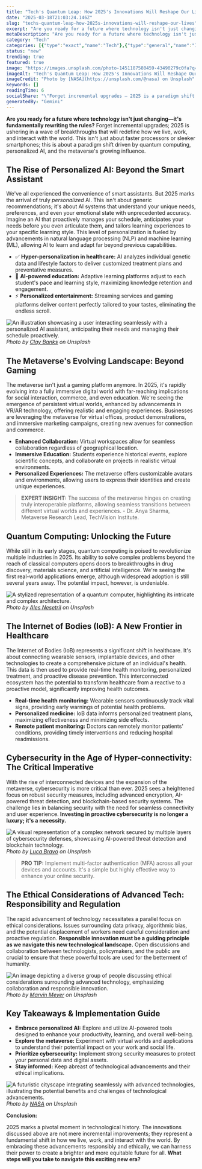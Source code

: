 ```yaml
---
title: "Tech's Quantum Leap: How 2025's Innovations Will Reshape Our Lives"
date: "2025-03-18T21:03:24.146Z"
slug: "techs-quantum-leap-how-2025s-innovations-will-reshape-our-lives"
excerpt: "Are you ready for a future where technology isn't just changing—it's fundamentally rewriting the rules?  Forget incremental upgrades; 2025 is ushering in a wave of breakthroughs that will redefine how we live, work, and interact with the world.  This isn't just about faster processors or sleeker smartphones; this is about a paradigm shift driven by quantum computing, personalized AI, and the metaverse's growing influence."
metaDescription: "Are you ready for a future where technology isn't just changing—it's fundamentally rewriting the rules?  Forget incremental upgrades; 2025 is ushering in a..."
category: "Tech"
categories: [{"type":"exact","name":"Tech"},{"type":"general","name":"Innovation"},{"type":"medium","name":"Software Engineering"},{"type":"specific","name":"Artificial Intelligence"},{"type":"niche","name":"Deep Learning"}]
status: "new"
trending: true
featured: true
image: "https://images.unsplash.com/photo-1451187580459-43490279c0fa?q=85&w=1200&fit=max&fm=webp&auto=compress"
imageAlt: "Tech's Quantum Leap: How 2025's Innovations Will Reshape Our Lives"
imageCredit: "Photo by [NASA](https://unsplash.com/@nasa) on Unsplash"
keywords: []
readingTime: 6
socialShare: "\"Forget incremental upgrades – 2025 is a paradigm shift.  Quantum computing, personalized AI, and the evolving metaverse are rewriting the rules of technology.\""
generatedBy: "Gemini"
---
```




**Are you ready for a future where technology isn't just changing—it's fundamentally rewriting the rules?**  Forget incremental upgrades; 2025 is ushering in a wave of breakthroughs that will redefine how we live, work, and interact with the world.  This isn't just about faster processors or sleeker smartphones; this is about a paradigm shift driven by quantum computing, personalized AI, and the metaverse's growing influence.

## The Rise of Personalized AI: Beyond the Smart Assistant

We've all experienced the convenience of smart assistants. But 2025 marks the arrival of truly *personalized* AI.  This isn't about generic recommendations; it's about AI systems that understand your unique needs, preferences, and even your emotional state with unprecedented accuracy.  Imagine an AI that proactively manages your schedule, anticipates your needs before you even articulate them, and tailors learning experiences to your specific learning style.  This level of personalization is fueled by advancements in natural language processing (NLP) and machine learning (ML), allowing AI to learn and adapt far beyond previous capabilities.

*   ✅ **Hyper-personalization in healthcare:** AI analyzes individual genetic data and lifestyle factors to deliver customized treatment plans and preventative measures.
*   🔑 **AI-powered education:** Adaptive learning platforms adjust to each student's pace and learning style, maximizing knowledge retention and engagement.
*   ⚡ **Personalized entertainment:** Streaming services and gaming platforms deliver content perfectly tailored to your tastes, eliminating the endless scroll.

![An illustration showcasing a user interacting seamlessly with a personalized AI assistant, anticipating their needs and managing their schedule proactively.](https://images.unsplash.com/photo-1556742044-3c52d6e88c62?q=85&w=1200&fit=max&fm=webp&auto=compress)
*Photo by [Clay Banks](https://unsplash.com/@claybanks) on Unsplash*

## The Metaverse's Evolving Landscape: Beyond Gaming

The metaverse isn't just a gaming platform anymore.  In 2025, it's rapidly evolving into a fully immersive digital world with far-reaching implications for social interaction, commerce, and even education.  We're seeing the emergence of persistent virtual worlds, enhanced by advancements in VR/AR technology, offering realistic and engaging experiences. Businesses are leveraging the metaverse for virtual offices, product demonstrations, and immersive marketing campaigns, creating new avenues for connection and commerce.

*   **Enhanced Collaboration:** Virtual workspaces allow for seamless collaboration regardless of geographical location.
*   **Immersive Education:** Students experience historical events, explore scientific concepts, and collaborate on projects in realistic virtual environments.
*   **Personalized Experiences:**  The metaverse offers customizable avatars and environments, allowing users to express their identities and create unique experiences.

> **EXPERT INSIGHT:**  The success of the metaverse hinges on creating truly interoperable platforms, allowing seamless transitions between different virtual worlds and experiences. - Dr. Anya Sharma, Metaverse Research Lead, TechVision Institute.

## Quantum Computing: Unlocking the Future

While still in its early stages, quantum computing is poised to revolutionize multiple industries in 2025.  Its ability to solve complex problems beyond the reach of classical computers opens doors to breakthroughs in drug discovery, materials science, and artificial intelligence.  We're seeing the first real-world applications emerge, although widespread adoption is still several years away. The potential impact, however, is undeniable.

![A stylized representation of a quantum computer, highlighting its intricate and complex architecture.](https://images.unsplash.com/photo-1531297484001-80022131f5a1?q=85&w=1200&fit=max&fm=webp&auto=compress)
*Photo by [Ales Nesetril](https://unsplash.com/@alesnesetril) on Unsplash*

## The Internet of Bodies (IoB):  A New Frontier in Healthcare

The Internet of Bodies (IoB) represents a significant shift in healthcare.  It's about connecting wearable sensors, implantable devices, and other technologies to create a comprehensive picture of an individual's health. This data is then used to provide real-time health monitoring, personalized treatment, and proactive disease prevention.  This interconnected ecosystem has the potential to transform healthcare from a reactive to a proactive model, significantly improving health outcomes.

*   **Real-time health monitoring:** Wearable sensors continuously track vital signs, providing early warnings of potential health problems.
*   **Personalized medicine:**  IoB data informs personalized treatment plans, maximizing effectiveness and minimizing side effects.
*   **Remote patient monitoring:**  Doctors can remotely monitor patients' conditions, providing timely interventions and reducing hospital readmissions.

## Cybersecurity in the Age of Hyper-connectivity:  The Critical Imperative

With the rise of interconnected devices and the expansion of the metaverse, cybersecurity is more critical than ever.  2025 sees a heightened focus on robust security measures, including advanced encryption, AI-powered threat detection, and blockchain-based security systems. The challenge lies in balancing security with the need for seamless connectivity and user experience.  **Investing in proactive cybersecurity is no longer a luxury; it's a necessity.**

![A visual representation of a complex network secured by multiple layers of cybersecurity defenses, showcasing AI-powered threat detection and blockchain technology.](https://images.unsplash.com/photo-1488590528505-98d2b5aba04b?q=85&w=1200&fit=max&fm=webp&auto=compress)
*Photo by [Luca Bravo](https://unsplash.com/@lucabravo) on Unsplash*

> **PRO TIP:** Implement multi-factor authentication (MFA) across all your devices and accounts.  It's a simple but highly effective way to enhance your online security.

## The Ethical Considerations of Advanced Tech: Responsibility and Regulation

The rapid advancement of technology necessitates a parallel focus on ethical considerations.  Issues surrounding data privacy, algorithmic bias, and the potential displacement of workers need careful consideration and proactive regulation.  **Responsible innovation must be a guiding principle as we navigate this new technological landscape.**  Open discussions and collaboration between technologists, policymakers, and the public are crucial to ensure that these powerful tools are used for the betterment of humanity.

![An image depicting a diverse group of people discussing ethical considerations surrounding advanced technology, emphasizing collaboration and responsible innovation.](https://images.unsplash.com/photo-1519389950473-47ba0277781c?q=85&w=1200&fit=max&fm=webp&auto=compress)
*Photo by [Marvin Meyer](https://unsplash.com/@marvelous) on Unsplash*

## Key Takeaways & Implementation Guide

*   **Embrace personalized AI:** Explore and utilize AI-powered tools designed to enhance your productivity, learning, and overall well-being.
*   **Explore the metaverse:**  Experiment with virtual worlds and applications to understand their potential impact on your work and social life.
*   **Prioritize cybersecurity:** Implement strong security measures to protect your personal data and digital assets.
*   **Stay informed:** Keep abreast of technological advancements and their ethical implications.

![A futuristic cityscape integrating seamlessly with advanced technologies, illustrating the potential benefits and challenges of technological advancements.](https://images.unsplash.com/photo-1451187580459-43490279c0fa?q=85&w=1200&fit=max&fm=webp&auto=compress)
*Photo by [NASA](https://unsplash.com/@nasa) on Unsplash*

**Conclusion:**

2025 marks a pivotal moment in technological history. The innovations discussed above are not mere incremental improvements; they represent a fundamental shift in how we live, work, and interact with the world. By embracing these advancements responsibly and ethically, we can harness their power to create a brighter and more equitable future for all.  **What steps will you take to navigate this exciting new era?**



<div class="reading-progress-container">
  <div id="reading-progress" class="reading-progress"></div>
</div>
